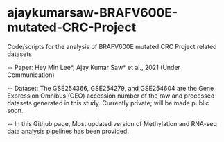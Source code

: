 # ajaykumarsaw-BRAFV600E-mutated-CRC-Project

Code/scripts for the analysis of BRAFV600E mutated CRC Project related datasets

-- Paper: Hey Min Lee*, Ajay Kumar Saw* et al., 2021 (Under Communication)

-- Dataset: The GSE254366, GSE254279, and GSE254604 are the Gene Expression Omnibus (GEO) accession number of the raw and processed datasets generated in this study. Currently private; will be made public soon.

-- In this Github page,  Most updated version of Methylation and RNA-seq data analysis pipelines has been provided. 

